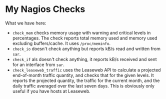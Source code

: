 # My Nagios Checks

What we have here:

- `check_mem` checks memory usage with warning and critical levels in percentages. The check reports total memory used and memory used excluding buffers/cache. It uses `/proc/meminfo`.
- `check_io` doesn't check anything but reports kB/s read and written from `sar`.
- `check_if` als doesn't check anything, it reports kB/s received and sent for an interface from `sar`.
- `check_leaseweb_traffic` uses the Leaseweb API to calculate a projected end-of-month traffic quantity, and checks that for the given levels. It reports the projected quantity, the traffic for the current month, and the daily traffic averaged over the last seven days. This is obviously only useful if you have hosts at Leaseweb.


